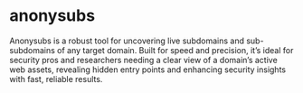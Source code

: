 # anonysubs
Anonysubs is a robust tool for uncovering live subdomains and sub-subdomains of any target domain. Built for speed and precision, it’s ideal for security pros and researchers needing a clear view of a domain’s active web assets, revealing hidden entry points and enhancing security insights with fast, reliable results.
